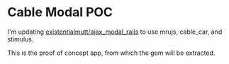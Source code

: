 # Cable Modal POC

I'm updating [existentialmutt/ajax_modal_rails](http://github.com/existentialmutt/ajax_modal_rails) to use mrujs, cable_car, and stimulus.

This is the proof of concept app, from which the gem will be extracted.

